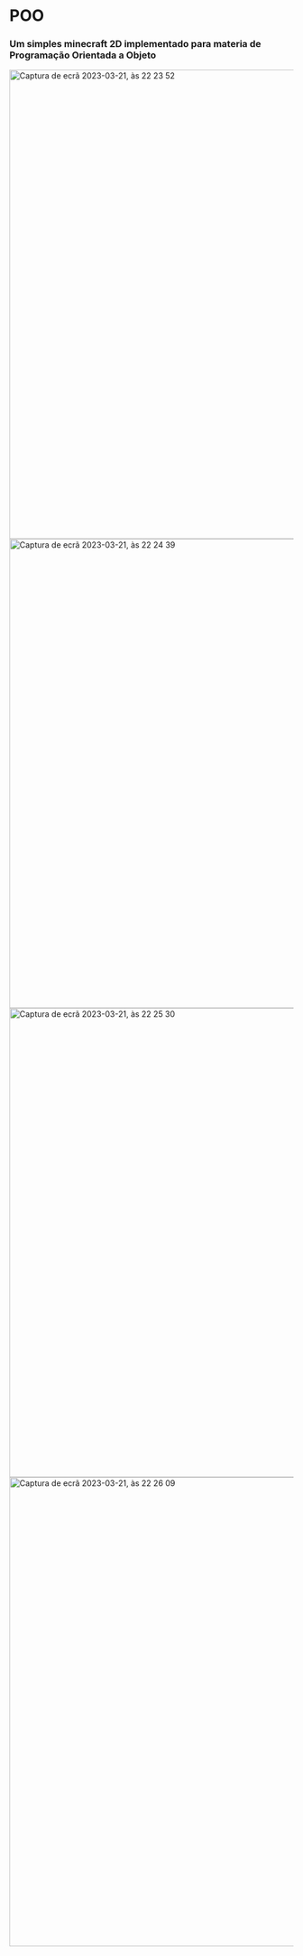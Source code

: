 # POO

### Um simples minecraft 2D implementado para materia de Programação Orientada a Objeto
<img width="832" alt="Captura de ecrã 2023-03-21, às 22 23 52" src="https://user-images.githubusercontent.com/111063166/226781063-7a536b33-d36e-4654-ae68-9db9f8b9cec8.png">
<img width="832" alt="Captura de ecrã 2023-03-21, às 22 24 39" src="https://user-images.githubusercontent.com/111063166/226781065-768fe257-fb4e-468c-899b-0cc1df67945b.png">
<img width="832" alt="Captura de ecrã 2023-03-21, às 22 25 30" src="https://user-images.githubusercontent.com/111063166/226781068-6fa14193-bdd9-4090-8de6-c7bb73a289e9.png">
<img width="832" alt="Captura de ecrã 2023-03-21, às 22 26 09" src="https://user-images.githubusercontent.com/111063166/226781070-9484743b-c869-4b6d-8093-4a6f3c24b64e.png">

